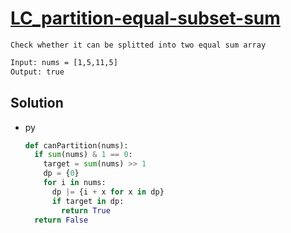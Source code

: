 # [LC_partition-equal-subset-sum](https://leetcode.com/problems/partition-equal-subset-sum)

```en
Check whether it can be splitted into two equal sum array
```

```txt
Input: nums = [1,5,11,5]
Output: true
```

## Solution

* py

  ```py
  def canPartition(nums):
    if sum(nums) & 1 == 0:
      target = sum(nums) >> 1
      dp = {0}
      for i in nums:
        dp |= {i + x for x in dp}
        if target in dp:
          return True
    return False
  ```
